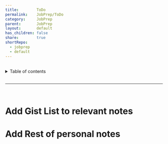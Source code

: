 ```yaml
---
title:        ToDo  
permalink:    JobPrep/ToDo  
category:     JobPrep  
parent:       JobPrep  
layout:       default  
has_children: false  
share:        true  
shortRepo:  
  - jobprep  
  - default            
---
```

  
  
<br/>            
  
<details markdown="block">                  
<summary>                  
Table of contents                  
</summary>                  
{: .text-delta }                  
1. TOC                  
{:toc}                  
</details>                  
  
<br/>                  
  
***                  
  
<br/>  
  
# Add Gist List to relevant notes  
  
# Add Rest of personal notes